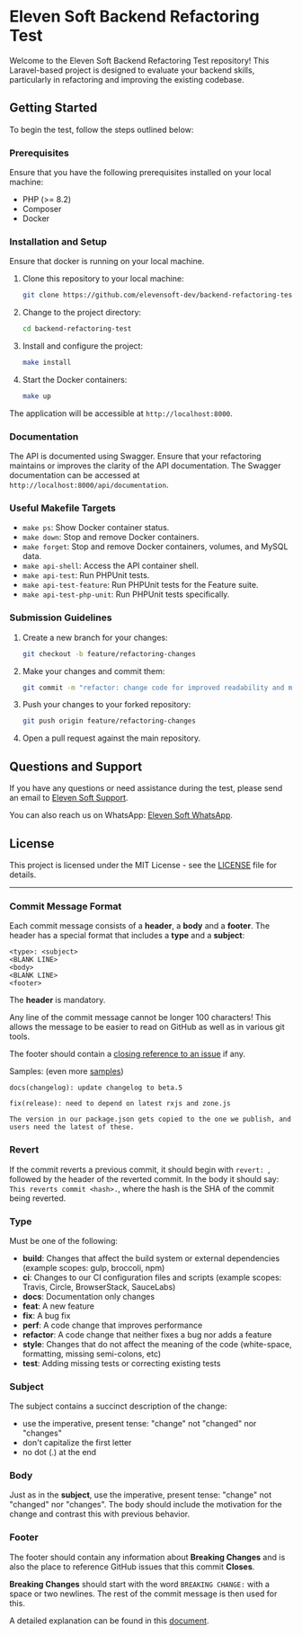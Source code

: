# Eleven Soft Backend Refactoring Test

Welcome to the Eleven Soft Backend Refactoring Test repository! This Laravel-based project is designed to evaluate your backend skills, particularly in refactoring and improving the existing codebase.

## Getting Started

To begin the test, follow the steps outlined below:

### Prerequisites

Ensure that you have the following prerequisites installed on your local machine:

- PHP (>= 8.2)
- Composer
- Docker

### Installation and Setup

Ensure that docker is running on your local machine.

1. Clone this repository to your local machine:

   ```bash
   git clone https://github.com/elevensoft-dev/backend-refactoring-test.git
   ```

2. Change to the project directory:

   ```bash
   cd backend-refactoring-test
   ```

3. Install and configure the project:

   ```bash
   make install
   ```

4. Start the Docker containers:

   ```bash
   make up
   ```

The application will be accessible at `http://localhost:8000`.

### Documentation

The API is documented using Swagger. Ensure that your refactoring maintains or improves the clarity of the API documentation. The Swagger documentation can be accessed at `http://localhost:8000/api/documentation`.

### Useful Makefile Targets

- `make ps`: Show Docker container status.
- `make down`: Stop and remove Docker containers.
- `make forget`: Stop and remove Docker containers, volumes, and MySQL data.
- `make api-shell`: Access the API container shell.
- `make api-test`: Run PHPUnit tests.
- `make api-test-feature`: Run PHPUnit tests for the Feature suite.
- `make api-test-php-unit`: Run PHPUnit tests specifically.

### Submission Guidelines

1. Create a new branch for your changes:

   ```bash
   git checkout -b feature/refactoring-changes
   ```

2. Make your changes and commit them:

   ```bash
   git commit -m "refactor: change code for improved readability and maintainability"
   ```

3. Push your changes to your forked repository:

   ```bash
   git push origin feature/refactoring-changes
   ```

4. Open a pull request against the main repository.

## Questions and Support

If you have any questions or need assistance during the test, please send an email to [Eleven Soft Support](mailto:dev_tests@elevensoft.dev).

You can also reach us on WhatsApp: [Eleven Soft WhatsApp](https://wa.me/5548988168221).

## License

This project is licensed under the MIT License - see the [LICENSE](LICENSE) file for details.

---

### Commit Message Format
Each commit message consists of a **header**, a **body** and a **footer**.  The header has a special
format that includes a **type** and a **subject**:

```
<type>: <subject>
<BLANK LINE>
<body>
<BLANK LINE>
<footer>
```

The **header** is mandatory.

Any line of the commit message cannot be longer 100 characters! This allows the message to be easier
to read on GitHub as well as in various git tools.

The footer should contain a [closing reference to an issue](https://help.github.com/articles/closing-issues-via-commit-messages/) if any.

Samples: (even more [samples](https://github.com/angular/angular/commits/main))

```
docs(changelog): update changelog to beta.5
```
```
fix(release): need to depend on latest rxjs and zone.js

The version in our package.json gets copied to the one we publish, and users need the latest of these.
```

### Revert
If the commit reverts a previous commit, it should begin with `revert: `, followed by the header of the reverted commit. In the body it should say: `This reverts commit <hash>.`, where the hash is the SHA of the commit being reverted.

### Type
Must be one of the following:

* **build**: Changes that affect the build system or external dependencies (example scopes: gulp, broccoli, npm)
* **ci**: Changes to our CI configuration files and scripts (example scopes: Travis, Circle, BrowserStack, SauceLabs)
* **docs**: Documentation only changes
* **feat**: A new feature
* **fix**: A bug fix
* **perf**: A code change that improves performance
* **refactor**: A code change that neither fixes a bug nor adds a feature
* **style**: Changes that do not affect the meaning of the code (white-space, formatting, missing semi-colons, etc)
* **test**: Adding missing tests or correcting existing tests


### Subject
The subject contains a succinct description of the change:

* use the imperative, present tense: "change" not "changed" nor "changes"
* don't capitalize the first letter
* no dot (.) at the end

### Body
Just as in the **subject**, use the imperative, present tense: "change" not "changed" nor "changes".
The body should include the motivation for the change and contrast this with previous behavior.

### Footer
The footer should contain any information about **Breaking Changes** and is also the place to
reference GitHub issues that this commit **Closes**.

**Breaking Changes** should start with the word `BREAKING CHANGE:` with a space or two newlines. The rest of the commit message is then used for this.

A detailed explanation can be found in this [document][commit-message-format].

[commit-message-format]: https://docs.google.com/document/d/1QrDFcIiPjSLDn3EL15IJygNPiHORgU1_OOAqWjiDU5Y/edit#


